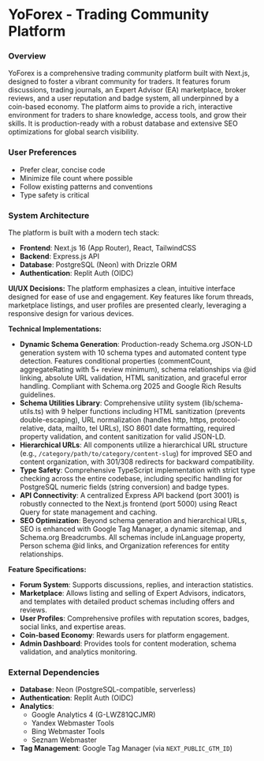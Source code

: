 # YoForex - Trading Community Platform

### Overview
YoForex is a comprehensive trading community platform built with Next.js, designed to foster a vibrant community for traders. It features forum discussions, trading journals, an Expert Advisor (EA) marketplace, broker reviews, and a user reputation and badge system, all underpinned by a coin-based economy. The platform aims to provide a rich, interactive environment for traders to share knowledge, access tools, and grow their skills. It is production-ready with a robust database and extensive SEO optimizations for global search visibility.

### User Preferences
- Prefer clear, concise code
- Minimize file count where possible
- Follow existing patterns and conventions
- Type safety is critical

### System Architecture
The platform is built with a modern tech stack:
- **Frontend**: Next.js 16 (App Router), React, TailwindCSS
- **Backend**: Express.js API
- **Database**: PostgreSQL (Neon) with Drizzle ORM
- **Authentication**: Replit Auth (OIDC)

**UI/UX Decisions:**
The platform emphasizes a clean, intuitive interface designed for ease of use and engagement. Key features like forum threads, marketplace listings, and user profiles are presented clearly, leveraging a responsive design for various devices.

**Technical Implementations:**
- **Dynamic Schema Generation**: Production-ready Schema.org JSON-LD generation system with 10 schema types and automated content type detection. Features conditional properties (commentCount, aggregateRating with 5+ review minimum), schema relationships via @id linking, absolute URL validation, HTML sanitization, and graceful error handling. Compliant with Schema.org 2025 and Google Rich Results guidelines.
- **Schema Utilities Library**: Comprehensive utility system (lib/schema-utils.ts) with 9 helper functions including HTML sanitization (prevents double-escaping), URL normalization (handles http, https, protocol-relative, data, mailto, tel URLs), ISO 8601 date formatting, required property validation, and content sanitization for valid JSON-LD.
- **Hierarchical URLs**: All components utilize a hierarchical URL structure (e.g., `/category/path/to/category/content-slug`) for improved SEO and content organization, with 301/308 redirects for backward compatibility.
- **Type Safety**: Comprehensive TypeScript implementation with strict type checking across the entire codebase, including specific handling for PostgreSQL numeric fields (string conversion) and badge types.
- **API Connectivity**: A centralized Express API backend (port 3001) is robustly connected to the Next.js frontend (port 5000) using React Query for state management and caching.
- **SEO Optimization**: Beyond schema generation and hierarchical URLs, SEO is enhanced with Google Tag Manager, a dynamic sitemap, and Schema.org Breadcrumbs. All schemas include inLanguage property, Person schema @id links, and Organization references for entity relationships.

**Feature Specifications:**
- **Forum System**: Supports discussions, replies, and interaction statistics.
- **Marketplace**: Allows listing and selling of Expert Advisors, indicators, and templates with detailed product schemas including offers and reviews.
- **User Profiles**: Comprehensive profiles with reputation scores, badges, social links, and expertise areas.
- **Coin-based Economy**: Rewards users for platform engagement.
- **Admin Dashboard**: Provides tools for content moderation, schema validation, and analytics monitoring.

### External Dependencies
- **Database**: Neon (PostgreSQL-compatible, serverless)
- **Authentication**: Replit Auth (OIDC)
- **Analytics**:
    - Google Analytics 4 (G-LWZ81QCJMR)
    - Yandex Webmaster Tools
    - Bing Webmaster Tools
    - Seznam Webmaster
- **Tag Management**: Google Tag Manager (via `NEXT_PUBLIC_GTM_ID`)